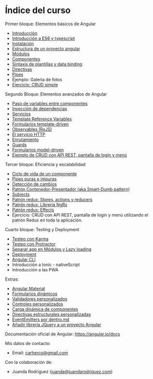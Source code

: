 # Índice del curso

Primer bloque: Elementos básicos de Angular

- [Introducción](introduccion.md)
- [Introducción a ES6 y typescript](typescript.md)
- [Instalación](instalacion.md)
- [Estructura de un proyecto angular](estructura-proyecto.md)
- [Módulos](modules.md)
- [Componentes](components.md)
- [Sintaxis de plantillas y data binding](data-binding.md)
- [Directivas](directives.md)
- [Pipes](pipes.md)
- Ejemplo: Galería de fotos
- [Ejercicio: CRUD simple](ejemplo-crud-basico.md)

Segundo Bloque: Elementos avanzados de Angular

- [Paso de variables entre componentes](input-binding.md)
- [Inyección de dependencias](inyeccion-dependencias.md)
- [Servicios](services.md)
- [Template Reference Variables](template-reference-variables.md)
- [Formularios template-driven](forms-template-driven.md)
- [Observables (RxJS)](observables.md)
- [El servicio HTTP](httpclient.md)
- [Enrutamiento](routing.md)
- [Guards](guards.md)
- [Formularios model-driven](forms-model-driven.md)
- [Ejemplo de CRUD con API REST, pantalla de login y menú](ejemplo-crud-completo.md)

Tercer bloque: Eficiencia y escalabilidad

- [Ciclo de vida de un componente](lifecycle.md)
- [Pipes puras e impuras](impure-pipes.md)
- [Detección de cambios](deteccion-cambios.md)
- [Patrón Contenedor-Presentador (aka Smart-Dumb pattern)](contenedor-presentador.md)
- [Subjects](subject.md)
- [Patrón redux: Stores, actions y reducers](redux.md)
- [Patrón redux: Librería NgRx](ngrx.md)
- [Patrón redux: Effects](redux-effects.md)
- Ejercicio: CRUD con API REST, pantalla de login y menú utilizando el patrón Redux en toda la aplicación.

Cuarto bloque: Testing y Deployment

- [Testeo con Karma](testing.md)
- [Testeo con Protractor](testing-e2e.md)
- [Separar app en Módulos y Lazy loading](lazy-loading.md)
- [Deployment](deployment.md)
- [Angular CLI](angular-cli.md)
- Introducción a Ionic - nativeScript
- Introducción a las PWA

Extras: 

- [Angular Material](angular-material.md)
- [Formularios dinámicos](dynamic-forms.md)
- [Validadores personalizados](custom-validators.md)
- [Controles personalizados](custom-form-controls.md)
- [Carga dinámica de componentes](dynamic-components.md)
- [Directivas estructurales personalizadas](custom-estructural-directives.md)
- [EventEmitters por dentro.md](event-emitters.md)
- [Añadir librería JQuery a un proyecto Angular](jquery.md)

Documentación oficial de Angular: https://angular.io/docs

Mis datos de contacto:

- Email: carherco@gmail.com

Con la colaboración de:

- Juanda Rodríguez (juanda@juandarodriguez.com)
